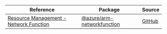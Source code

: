 | Reference | Package | Source |
|---|---|---|
|[Resource Management - Network Function](arm-networkfunction-readme.md)|[@azure/arm-networkfunction](https://www.npmjs.com/package/@azure/arm-networkfunction)|[GitHub](https://github.com/Azure/azure-sdk-for-js/blob/main/sdk/networkfunction/arm-networkfunction)|
